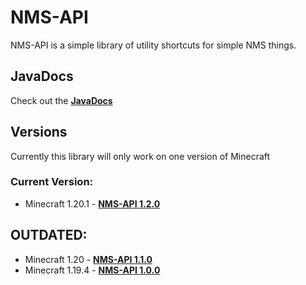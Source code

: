 # NMS-API

NMS-API is a simple library of utility shortcuts for simple NMS things.

## JavaDocs
Check out the [**JavaDocs**](https://shanebeee.github.io/NMS-API/)

## Versions
Currently this library will only work on one version of Minecraft

### Current Version:
- Minecraft 1.20.1 - [**NMS-API 1.2.0**](https://github.com/ShaneBeee/NMS-API/releases/tag/1.2.0)

## OUTDATED:

- Minecraft 1.20 - [**NMS-API 1.1.0**](https://github.com/ShaneBeee/NMS-API/releases/tag/1.1.0)
- Minecraft 1.19.4 - [**NMS-API 1.0.0**](https://github.com/ShaneBeee/NMS-API/releases/tag/1.0.0)
